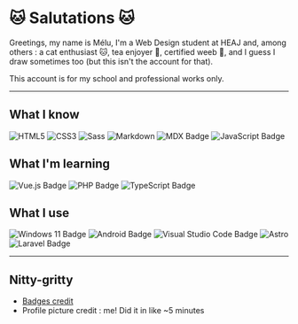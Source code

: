 # 🐱 Salutations 🐱
Greetings, my name is Mélu, I'm a Web Design student at HEAJ and, among others : a cat enthusiast 🐱, tea enjoyer 🍵, certified weeb 🥷,  and I guess I draw sometimes too (but this isn't the account for that).

This account is for my school and professional works only.

---
## What I know
![HTML5](https://img.shields.io/badge/HTML5-E34F26?logo=html5&logoColor=fff&style=flat)
![CSS3](https://img.shields.io/badge/CSS3-1572B6?logo=css3&logoColor=fff&style=flat)
![Sass](https://img.shields.io/badge/Sass-C69?logo=sass&logoColor=fff&style=flat)
![Markdown](https://img.shields.io/badge/Markdown-000?logo=markdown&logoColor=fff&style=flat)
![MDX Badge](https://img.shields.io/badge/MDX-1B1F24?logo=mdx&logoColor=fff&style=flat)
![JavaScript Badge](https://img.shields.io/badge/JavaScript-F7DF1E?logo=javascript&logoColor=000&style=flat)


## What I'm learning
![Vue.js Badge](https://img.shields.io/badge/Vue.js-4FC08D?logo=vuedotjs&logoColor=fff&style=flat)
![PHP Badge](https://img.shields.io/badge/PHP-777BB4?logo=php&logoColor=fff&style=flat)
![TypeScript Badge](https://img.shields.io/badge/TypeScript-3178C6?logo=typescript&logoColor=fff&style=flat)


## What I use
![Windows 11 Badge](https://img.shields.io/badge/Windows%2011-0078D4?logo=windows11&logoColor=fff&style=flat)
![Android Badge](https://img.shields.io/badge/Android-3DDC84?logo=android&logoColor=fff&style=flat)
![Visual Studio Code Badge](https://img.shields.io/badge/Visual%20Studio%20Code-007ACC?logo=visualstudiocode&logoColor=fff&style=flat)
![Astro](https://img.shields.io/badge/Astro-BC52EE?logo=astro&logoColor=fff&style=flat)
![Laravel Badge](https://img.shields.io/badge/Laravel-FF2D20?logo=laravel&logoColor=fff&style=flat)

---
## Nitty-gritty
* [Badges credit](https://badges.pages.dev)
* Profile picture credit : me! Did it in like ~5 minutes
